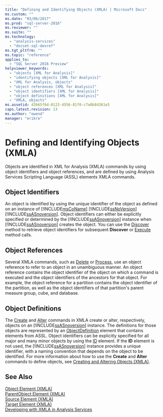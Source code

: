 ```yaml
---
title: "Defining and Identifying Objects (XMLA) | Microsoft Docs"
ms.custom: ""
ms.date: "03/06/2017"
ms.prod: "sql-server-2016"
ms.reviewer: ""
ms.suite: ""
ms.technology: 
  - "analysis-services"
  - "docset-sql-devref"
ms.tgt_pltfrm: ""
ms.topic: "reference"
applies_to: 
  - "SQL Server 2016 Preview"
helpviewer_keywords: 
  - "objects [XML for Analysis]"
  - "identifying objects [XML for Analysis]"
  - "XML for Analysis, objects"
  - "object references [XML for Analysis]"
  - "object identifiers [XML for Analysis]"
  - "object definitions [XML for Analysis]"
  - "XMLA, objects"
ms.assetid: 43b65f6d-0123-4556-81f0-c7a0b84361e5
caps.latest.revision: 13
ms.author: "owend"
manager: "erikre"
---
```

# Defining and Identifying Objects (XMLA)
  Objects are identified in XML for Analysis (XMLA) commands by using object identifiers and object references, and are defined by using Analysis Services Scripting Language (ASSL) elements XMLA commands.  
  
## Object Identifiers  
 An object is identified by using the unique identifier of the object as defined on an instance of [!INCLUDE[msCoName](../../advanced-analytics/r-services/tutorials/includes/msconame-md.md)] [!INCLUDE[ssNoVersion](../../advanced-analytics/r-services/includes/ssnoversion-md.md)] [!INCLUDE[ssASnoversion](../../analysis-services/includes/ssasnoversion-md.md)]. Object identifiers can either be explicitly specified or determined by the [!INCLUDE[ssASnoversion](../../analysis-services/includes/ssasnoversion-md.md)] instance when [!INCLUDE[ssASnoversion](../../analysis-services/includes/ssasnoversion-md.md)] creates the object. You can use the [Discover](../../analysis-services/xmla/xml-elements-methods-discover.md) method to retrieve object identifiers for subsequent **Discover** or [Execute](../../analysis-services/xmla/xml-elements-methods-execute.md) method calls.  
  
## Object References  
 Several XMLA commands, such as [Delete](../../analysis-services/xmla/xml-elements-commands/delete-element-xmla.md) or [Process](../../analysis-services/xmla/xml-elements-commands/process-element-xmla.md), use an object reference to refer to an object in an unambiguous manner. An object reference contains the object identifier of the object on which a command is executed and the object identifiers of the ancestors for that object. For example, the object reference for a partition contains the object identifier of the partition, as well as the object identifiers of that partition's parent measure group, cube, and database.  
  
## Object Definitions  
 The [Create](../../analysis-services/xmla/xml-elements-commands/create-element-xmla.md) and [Alter](../../analysis-services/xmla/xml-elements-commands/alter-element-xmla.md) commands in XMLA create or alter, respectively, objects on an [!INCLUDE[ssASnoversion](../../analysis-services/includes/ssasnoversion-md.md)] instance. The definitions for those objects are represented by an [ObjectDefinition](../../analysis-services/xmla/xml-elements-properties/objectdefinition-element-xmla.md) element that contains elements from ASSL. Object identifiers can be explicitly specified for all major and many minor objects by using the [ID](../../analysis-services/xmla/xml-elements-properties/id-element-xmla.md) element. If the **ID** element is not used, the [!INCLUDE[ssASnoversion](../../analysis-services/includes/ssasnoversion-md.md)] instance provides a unique identifier, with a naming convention that depends on the object to be identified. For more information about how to use the **Create** and **Alter** commands to define objects, see [Creating and Altering Objects &#40;XMLA&#41;](../../analysis-services/multidimensional-models-scripting-language-assl-xmla/creating-and-altering-objects-xmla.md).  
  
## See Also  
 [Object Element &#40;XMLA&#41;](../../analysis-services/xmla/xml-elements-properties/object-element-xmla.md)   
 [ParentObject Element &#40;XMLA&#41;](../../analysis-services/xmla/xml-elements-properties/parentobject-element-xmla.md)   
 [Source Element &#40;XMLA&#41;](../../analysis-services/xmla/xml-elements-properties/source-element-xmla.md)   
 [Target Element &#40;XMLA&#41;](../../analysis-services/xmla/xml-elements-properties/target-element-xmla.md)   
 [Developing with XMLA in Analysis Services](../../analysis-services/multidimensional-models-scripting-language-assl-xmla/developing-with-xmla-in-analysis-services.md)  
  
  